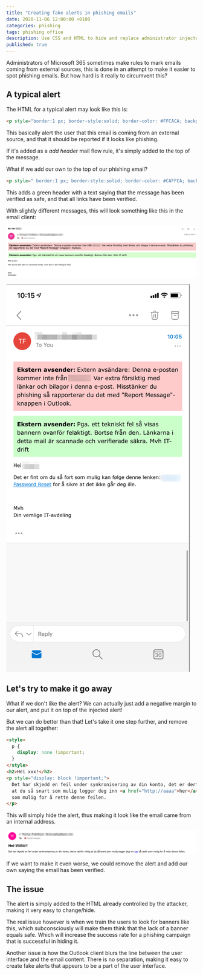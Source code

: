 ```yaml
---
title: "Creating fake alerts in phishing emails"
date: 2020-11-06 12:00:00 +0100
categories: phishing
tags: phishing office
description: Use CSS and HTML to hide and replace administrator injected alerts in Office 365
published: true
---
```


Administrators of Microsoft 365 sometimes make rules to mark emails coming from external sources, this is done in an attempt to make it easier to spot phishing emails. But how hard is it really to circumvent this?

## A typical alert

The HTML for a typical alert may look like this is:

```html
<p style="border:1 px; border-style:solid; border-color: #FFCACA; background-color: #FFCACA; padding: 0.5em;"> <span style=font-size:12.0pt;color:black;><b>Ekstern avsender:</span></b> <span style=font-size:12.0pt;color:black>E-posten kommer fra en ekstern avsender, vær ekstra forsiktig med lenker og vedlegg i denne e-posten. Bruk report message knappen i Outlook hvis du mistenker phishing.</span></p>
```

This basically alert the user that this email is coming from an external source, and that it should be reported if it looks like phishing.

If it's added as a _add header_ mail flow rule, it's simply added to the top of the message.

What if we add our own to the top of our phishing email?

```html
<p style=" border:1 px; border-style:solid; border-color: #CAFFCA; background-color: #CAFFCA; padding: 0.5em;"> <span style=font-size:12.0pt;color:black;><b>Denne meldingen kommer fra en trygg avsender, alle lenker er verifisert sikre. Mvh IT-drift</span></p>
```

This adds a green header with a text saying that the message has been verified as safe, and that all links have been verified.

With slightly different messages, this will look something like this in the email client:

![](../assets/images/fake-microsoft-alerts/fake-alert.png)

![](../assets/images/fake-microsoft-alerts/fake-alert-mobile.png)

## Let's try to make it go away

What if we don't like the alert? We can actually just add a negative margin to our alert, and put it on top of the injected alert!

But we can do better than that! Let's take it one step further, and remove the alert all together:

```html
<style>
  p {
    display: none !important;
  }
</style>
<h2>Hei xxx!</h2>
<p style="display: block !important;">
  Det har skjedd en feil under synkronisering av din konto, det er derfor viktig
  at du så snart som mulig logger deg inn <a href="http://aaaa">her</a> så raskt
  som mulig for å rette denne feilen.
</p>
```

This will simply hide the alert, thus making it look like the email came from an internal address.

![](../assets/images/fake-microsoft-alerts/hidden-alert.png)

If we want to make it even worse, we could remove the alert and add our own saying the email has been verified.

## The issue

The alert is simply added to the HTML already controlled by the attacker, making it very easy to change/hide.

The real issue however is when we train the users to look for banners like this, which subconsciously will make them think that the lack of a banner equals safe. Which will increase the success rate for a phishing campaign that is successful in hiding it.

Another issue is how the Outlook client blurs the line between the user interface and the email content. There is no separation, making it easy to create fake alerts that appears to be a part of the user interface.
